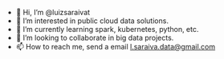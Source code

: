 - 👋 Hi, I’m @luizsaraivat
- 👀 I’m interested in public cloud data solutions.
- 🌱 I’m currently learning spark, kubernetes, python, etc.
- 💞️ I’m looking to collaborate in big data projects. 
- 📫 How to reach me, send a email l.saraiva.data@gmail.com

<!---
luizsaraivat/luizsaraivat is a ✨ special ✨ repository because its `README.md` (this file) appears on your GitHub profile.
You can click the Preview link to take a look at your changes.
--->

